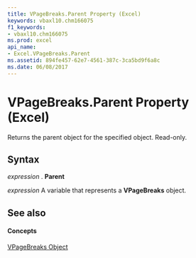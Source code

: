 ```yaml
---
title: VPageBreaks.Parent Property (Excel)
keywords: vbaxl10.chm166075
f1_keywords:
- vbaxl10.chm166075
ms.prod: excel
api_name:
- Excel.VPageBreaks.Parent
ms.assetid: 894fe457-62e7-4561-387c-3ca5bd9f6a8c
ms.date: 06/08/2017
---
```



# VPageBreaks.Parent Property (Excel)

Returns the parent object for the specified object. Read-only.


## Syntax

 _expression_ . **Parent**

 _expression_ A variable that represents a **VPageBreaks** object.


## See also


#### Concepts


[VPageBreaks Object](vpagebreaks-object-excel.md)

